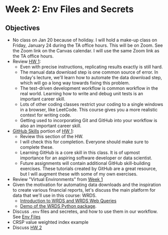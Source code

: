 # Week 2: Env Files and Secrets

## Objectives

- No class on Jan 20 because of holiday. I will hold a make-up class on Friday, January 24 during the TA office hours.
This will be on Zoom. See the Zoom link on the Canvas calendar. I will use the same Zoom link as the TA office hours.
- Review [HW 1](../Week1/HW1.md):
  - Even with precise instructions, replicating results exactly is still hard. 
  - The manual data download step is one common source of error. In today's lecture,
  we'll learn how to automate the data download step, which will go a long way
  towards fixing this problem.
  - The test-driven development workflow is common workflow in the real world.
  Learning how to write and debug unit tests is an important career skill.
  - Lots of other coding classes restrict your coding to a single windows in a
  browser, like LeetCode. This course gives you a more realistic context for
  writing code.
  - Getting used to incorporating Git and GitHub into your workflow is also an
  important career skill. 
- [GitHub Skills](https://skills.github.com/) portion of [HW 1](../Week1/HW1.md):
    - Review this section of the HW. 
    - I will check this for completion. Everyone should make sure to complete these.
    - Learning GitHub is a core skill in this class. It is of upmost importance
    for an aspiring software developer or data scientist.
    - Future assignments will contain additional GitHub skill-building exercises. 
    These tutorials created by GitHub are a great resource, but I will augment these
    with some of my own exercises.
- Review "Virtual Environments" from [Week 1](../Week1/virtual_environments.md)
- Given the motivation for automating data downloads and the inspiration to create various financial reports, let's discuss the main platform for data that we'll use in this course: WRDS. 
  - [Introduction to WRDS and WRDS Web Queries](./WRDS_intro_and_web_queries.md) 
  - [Demo of the WRDS Python package](../../output/_01_wrds_python_package.ipynb).
- Discuss `.env` files and secretes, and how to use them in our workflow. See [Env Files](./env_files.md)
- CRSP value weighted index example
- Discuss [HW 2](./HW2.md)

